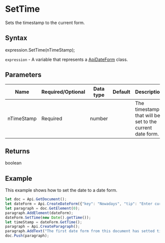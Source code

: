 # SetTime

Sets the timestamp to the current form.

## Syntax

expression.SetTime(nTimeStamp);

`expression` - A variable that represents a [ApiDateForm](../ApiDateForm.md) class.

## Parameters

| **Name** | **Required/Optional** | **Data type** | **Default** | **Description** |
| ------------- | ------------- | ------------- | ------------- | ------------- |
| nTimeStamp | Required | number |  | The timestamp that will be set to the current date form. |

## Returns

boolean

## Example

This example shows how to set the date to a date form.

```javascript
let doc = Api.GetDocument();
let dateForm = Api.CreateDateForm({"key": "Nowadays", "tip": "Enter current date", "required": true, "placeholder": "Your date here", "format": "mm.dd.yyyy", "lang": "en-US"});
let paragraph = doc.GetElement(0);
paragraph.AddElement(dateForm);
dateForm.SetTime(new Date().getTime());
let timeStamp = dateForm.GetTime();
paragraph = Api.CreateParagraph();
paragraph.AddText("The first date form from this document has setted time: " + new Date(timeStamp));
doc.Push(paragraph);
```
